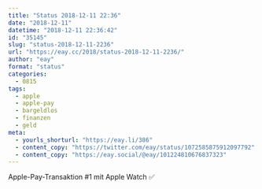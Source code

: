 ```yaml
---
title: "Status 2018-12-11 22:36"
date: "2018-12-11"
datetime: "2018-12-11 22:36:42"
id: "35145"
slug: "status-2018-12-11-2236"
url: "https://eay.cc/2018/status-2018-12-11-2236/"
author: "eay"
format: "status"
categories:
  - 0815
tags:
  - apple
  - apple-pay
  - bargeldlos
  - finanzen
  - geld
meta:
  - yourls_shorturl: "https://eay.li/386"
  - content_copy: "https://twitter.com/eay/status/1072585875912097792"
  - content_copy: "https://eay.social/@eay/101224810676837323"
---
```


Apple-Pay-Transaktion #1 mit Apple Watch ✅
